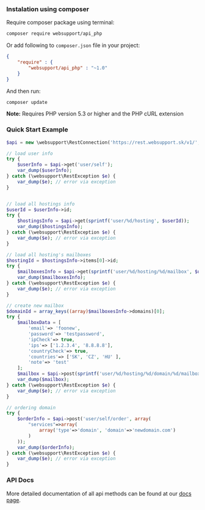 ### Instalation using composer

Require composer package using terminal:

```sh
composer require websupport/api_php
```

Or add following to `composer.json` file in your project:

```json
{
	"require" : {
		"websupport/api_php" : "~1.0"
	}
}
```

And then run:

```sh
composer update
```

**Note:** Requires PHP version 5.3 or higher and the PHP cURL extension


### Quick Start Example

```php
$api = new \websupport\RestConnection('https://rest.websupport.sk/v1/', 'login', 'pass');

// load user info
try {
	$userInfo = $api->get('user/self'); 
	var_dump($userInfo);
} catch (\websupport\RestException $e) {
	var_dump($e); // error via exception
}


// load all hostings info
$userId = $userInfo->id;
try {
    $hostingsInfo = $api->get(sprintf('user/%d/hosting', $userId));
    var_dump($hostingsInfo);
} catch (\websupport\RestException $e) {
    var_dump($e); // error via exception
}

// load all hosting's mailboxes
$hostingId = $hostingsInfo->items[0]->id;
try {
    $mailboxesInfo = $api->get(sprintf('user/%d/hosting/%d/mailbox', $userId, $hostingId));
    var_dump($mailboxesInfo);
} catch (\websupport\RestException $e) {
    var_dump($e); // error via exception
}

// create new mailbox
$domainId = array_keys((array)$mailboxesInfo->domains)[0];
try {
    $mailboxData = [
        'email'=> 'foonew',
        'password'=> 'testpassword',
        'ipCheck'=> true,
        'ips'=> ['1.2.3.4', '8.8.8.8'],
        'countryCheck'=> true,
        'countries'=> ['SK', 'CZ', 'HU' ],
        'note'=> 'test'
    ];
    $mailbox = $api->post(sprintf('user/%d/hosting/%d/domain/%d/mailbox', $userId, $hostingId, $domainId), $mailboxData);
    var_dump($mailbox);
} catch (\websupport\RestException $e) {
    var_dump($e); // error via exception
}

// ordering domain
try {
	$orderInfo = $api->post('user/self/order', array(
		"services"=>array(
			array('type'=>'domain', 'domain'=>'newdomain.com')
		)
	));
	var_dump($orderInfo);
} catch (\websupport\RestException $e) {
	var_dump($e); // error via exception
}

```

### API Docs

More detailed documentation of all api methods can be found at our [docs page](https://rest.websupport.sk/docs/index).
